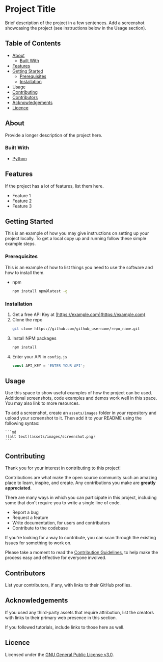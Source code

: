 # Project Title

Brief description of the project in a few sentences. Add a screenshot showcasing the project (see instructions below in the Usage section).

## Table of Contents

- [About](#about)
  - [Built With](#built-with)
- [Features](#features)
- [Getting Started](#getting-started)
  - [Prerequisites](#prerequisites)
  - [Installation](#installation)
- [Usage](#usage)
- [Contributing](#contributing)
- [Contributors](#contributors)
- [Acknowledgements](#acknowledgements)
- [Licence](#licence)

## About

Provide a longer description of the project here.

### Built With

- [Python](https://www.python.org/)

## Features

If the project has a lot of features, list them here.

- Feature 1
- Feature 2
- Feature 3

## Getting Started

This is an example of how you may give instructions on setting up your project locally.
To get a local copy up and running follow these simple example steps.

### Prerequisites

This is an example of how to list things you need to use the software and how to install them.

- npm
  ```sh
  npm install npm@latest -g
  ```

### Installation

1. Get a free API Key at [https://example.com](https://example.com)
2. Clone the repo
   ```sh
   git clone https://github.com/github_username/repo_name.git
   ```
3. Install NPM packages
   ```sh
   npm install
   ```
4. Enter your API in `config.js`
   ```js
   const API_KEY = 'ENTER YOUR API';
   ```

## Usage

Use this space to show useful examples of how the project can be used. Additional screenshots, code examples and demos work well in this space. You may also link to more resources.

To add a screenshot, create an `assets/images` folder in your repository and upload your screenshot to it. Then add it to your README using the following syntax:

    ```md
    ![alt text](assets/images/screenshot.png)
    ```

## Contributing

Thank you for your interest in contributing to this project!

Contributions are what make the open source community such an amazing place to learn, inspire, and create. Any contributions you make are **greatly appreciated**.

There are many ways in which you can participate in this project, including some that don't require you to write a single line of code.

- Report a bug
- Request a feature
- Write documentation, for users and contributors
- Contribute to the codebase

If you're looking for a way to contribute, you can scan through the existing issues for something to work on.

Please take a moment to read the [Contribution Guidelines](CONTRIBUTING.md), to help make the process easy and effective for everyone involved.

## Contributors

List your contributors, if any, with links to their GitHub profiles.

## Acknowledgements

If you used any third-party assets that require attribution, list the creators with links to their primary web presence in this section.

If you followed tutorials, include links to those here as well.

## Licence

Licensed under the [GNU General Public License v3.0](LICENSE).

